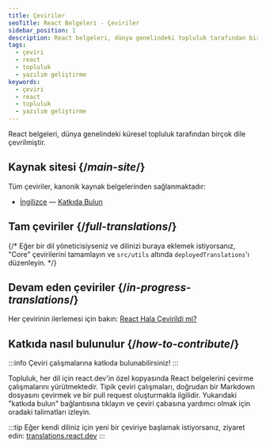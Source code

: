 ```yaml
---
title: Çeviriler
seoTitle: React Belgeleri - Çeviriler
sidebar_position: 1
description: React belgeleri, dünya genelindeki topluluk tarafından birçok dile çevrilmiştir. Burada mevcut ve tamamlanmış çeviriler hakkında bilgiler bulabilirsiniz.
tags: 
  - çeviri
  - react
  - topluluk
  - yazılım geliştirme
keywords: 
  - çeviri
  - react
  - topluluk
  - yazılım geliştirme
---
```

React belgeleri, dünya genelindeki küresel topluluk tarafından birçok dile çevrilmiştir.



## Kaynak sitesi {/*main-site*/}

Tüm çeviriler, kanonik kaynak belgelerinden sağlanmaktadır:

- [İngilizce](https://react.dev/) &mdash; [Katkıda Bulun](https://github.com/reactjs/react.dev/)

## Tam çeviriler {/*full-translations*/}

{/* Eğer bir dil yöneticisiyseniz ve dilinizi buraya eklemek istiyorsanız, "Core" çevirilerini tamamlayın ve `src/utils` altında `deployedTranslations`'ı düzenleyin. */}



## Devam eden çeviriler {/*in-progress-translations*/}

Her çevirinin ilerlemesi için bakın: [React Hala Çevirildi mi?](https://translations.react.dev/)



## Katkıda nasıl bulunulur {/*how-to-contribute*/}

:::info
Çeviri çalışmalarına katkıda bulunabilirsiniz!
:::

Topluluk, her dil için react.dev'in özel kopyasında React belgelerini çevirme çalışmalarını yürütmektedir. Tipik çeviri çalışmaları, doğrudan bir Markdown dosyasını çevirmek ve bir pull request oluşturmakla ilgilidir. Yukarıdaki "katkıda bulun" bağlantısına tıklayın ve çeviri çabasına yardımcı olmak için oradaki talimatları izleyin.

:::tip
Eğer kendi diliniz için yeni bir çeviriye başlamak istiyorsanız, ziyaret edin: [translations.react.dev](https://github.com/reactjs/translations.react.dev)
:::